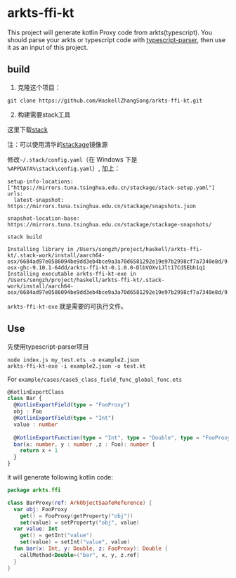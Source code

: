 # arkts-ffi-kt

This project will generate kotlin Proxy code from arkts(typescript). You should parse your arkts or typescript code with [typescript-parser](https://github.com/HaskellZhangSong/typescript-parser), then use it as an input of this project.

## build

1. 克隆这个项目：

```
git clone https://github.com/HaskellZhangSong/arkts-ffi-kt.git
```

2. 构建需要stack工具

这里下载[stack](https://docs.haskellstack.org/en/stable/)

注：可以使用清华的[stackage](https://mirrors.tuna.tsinghua.edu.cn/help/stackage/)镜像源

修改`~/.stack/config.yaml`（在 Windows 下是 `%APPDATA%\stack\config.yaml`）, 加上：
```
setup-info-locations: ["https://mirrors.tuna.tsinghua.edu.cn/stackage/stack-setup.yaml"]
urls:
  latest-snapshot: https://mirrors.tuna.tsinghua.edu.cn/stackage/snapshots.json

snapshot-location-base: https://mirrors.tuna.tsinghua.edu.cn/stackage/stackage-snapshots/
```

```
stack build

Installing library in /Users/songzh/project/haskell/arkts-ffi-kt/.stack-work/install/aarch64-osx/6684ad97e0586094be9dd3eb4bce9a3a70d6581292e19e97b2998cf7a7340e8d/9.10.1/lib/aarch64-osx-ghc-9.10.1-64dd/arkts-ffi-kt-0.1.0.0-DlbVOXv1Jlt17Cd5Ebh1q1
Installing executable arkts-ffi-kt-exe in /Users/songzh/project/haskell/arkts-ffi-kt/.stack-work/install/aarch64-osx/6684ad97e0586094be9dd3eb4bce9a3a70d6581292e19e97b2998cf7a7340e8d/9.10.1/bin
```

`arkts-ffi-kt-exe` 就是需要的可执行文件。

## Use

先使用typescript-parser项目

```
node index.js my_test.ets -o example2.json
arkts-ffi-kt-exe -i example2.json -o test.kt
```

For `example/cases/case5_class_field_func_global_func.ets`

```typescript
@KotlinExportClass
class Bar {
  @KotlinExportField(type = "FooProxy")
  obj : Foo
  @KotlinExportField(type = "Int")
  value : number
  
  @KotlinExportFunction(type = "Int", type = "Double", type = "FooProxy", type = "Double")
  bar(x: number, y : number ,z : Foo): number {
    return x + 1
  }
}
```

it will generate following kotlin code:

```kotlin
package arkts.ffi

class BarProxy(ref: ArkObjectSaafeReference) {
  var obj: FooProxy
    get() = FooProxy(getProperty("obj"))
    set(value) = setProperty("obj", value)
  var value: Int
    get() = getInt("value")
    set(value) = setInt("value", value)
  fun bar(x: Int, y: Double, z: FooProxy): Double {
    callMethod<Double>("bar", x, y, z.ref)
  }
}
```